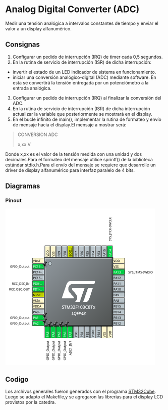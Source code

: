 # Analog Digital Converter (ADC)

Medir una tensión analógica a intervalos constantes de tiempo y enviar el valor a un display alfanumérico.

## Consignas

1.  Configurar un pedido de interrupción (IRQ) de timer cada 0,5 segundos.
2.  En la rutina de servicio de interrupción (ISR) de dicha interrupción:
- invertir el estado de un LED indicador de sistema en funcionamiento.
- iniciar una conversión analógico-digital (ADC) mediante software. En esta se convertirá la tensión entregada por un potenciómetro a la entrada analógica.
3. Configurar un pedido de interrupción (IRQ) al finalizar la conversión del ADC.
4. En la rutina de servicio de interrupción (ISR) de dicha interrupción actualizar la variable que posteriormente se mostrará en el display.
5. En  el  bucle  infinito  de  main(),  implementar  la  rutina  de  formateo  y  envío  de mensaje hacia el display.El mensaje a mostrar será:

> CONVERSION ADC
> 
> x,xx V

Donde x,xx es el valor de la tensión medida con una unidad y dos decimales.Para el formateo del mensaje utilice sprintf() de la biblioteca estándar stdio.h.Para  el  envío  del  mensaje  se  requiere  que desarrolle  un  driver  de  display alfanumérico para interfaz paralelo de 4 bits.

## Diagramas

### Pinout
![pinout](Diagrams/pinout.png)

## Codigo

Los archivos generales fueron generados con el programa [STM32Cube](https://www.st.com/en/development-tools/stm32cubemx.html). Luego se adapto el Makefile,y se agregaron las librerias para el display LCD provistos por la catedra.